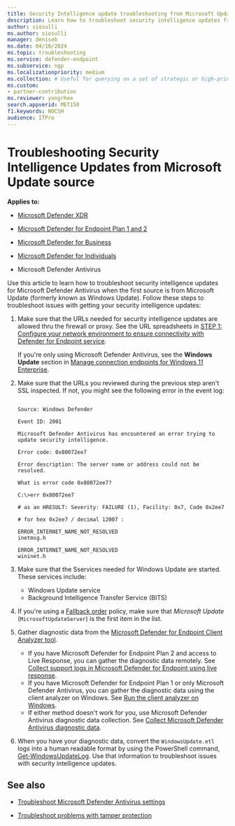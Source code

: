 ```yaml
---
title: Security Intelligence update troubleshooting from Microsoft Update source
description: Learn how to troubleshoot security intelligence updates from your Microsoft Update source.
author: siosulli
ms.author: siosulli
manager: deniseb 
ms.date: 04/10/2024
ms.topic: troubleshooting
ms.service: defender-endpoint
ms.subservice: ngp
ms.localizationpriority: medium 
ms.collection: # Useful for querying on a set of strategic or high-priority content.
ms.custom: 
- partner-contribution
ms.reviewer: yongrhee
search.appverid: MET150
f1.keywords: NOCSH
audience: ITPro
---
```


# Troubleshooting Security Intelligence Updates from Microsoft Update source

**Applies to:**

- [Microsoft Defender XDR](https://go.microsoft.com/fwlink/?linkid=2118804)

- [Microsoft Defender for Endpoint Plan 1 and 2](https://go.microsoft.com/fwlink/p/?linkid=2154037)

- [Microsoft Defender for Business](https://www.microsoft.com/security/business/endpoint-security/microsoft-defender-business)

- [Microsoft Defender for Individuals](https://www.microsoft.com/microsoft-365/microsoft-defender-for-individuals)

- Microsoft Defender Antivirus

Use this article to learn how to troubleshoot security intelligence updates for Microsoft Defender Antivirus when the first source is from Microsoft Update (formerly known as Windows Update). Follow these steps to troubleshoot issues with getting your security intelligence updates:

1. Make sure that the URLs needed for security intelligence updates are allowed thru the firewall or proxy. See the URL spreadsheets in [STEP 1: Configure your network environment to ensure connectivity with Defender for Endpoint service](configure-environment.md).

   If you're only using Microsoft Defender Antivirus, see the **Windows Update** section in [Manage connection endpoints for Windows 11 Enterprise](/windows/privacy/manage-windows-11-endpoints). 

2. Make sure that the URLs you reviewed during the previous step aren't SSL inspected. If not, you might see the following error in the event log:

   ```properties

   Source: Windows Defender
   
   Event ID: 2001 

   Microsoft Defender Antivirus has encountered an error trying to update security intelligence.

   Error code: 0x80072ee7

   Error description: The server name or address could not be resolved.

   What is error code 0x80072ee7?

   C:\>err 0x80072ee7

   # as an HRESULT: Severity: FAILURE (1), Facility: 0x7, Code 0x2ee7

   # for hex 0x2ee7 / decimal 12007 :

   ERROR_INTERNET_NAME_NOT_RESOLVED                              inetmsg.h

   ERROR_INTERNET_NAME_NOT_RESOLVED                              wininet.h

   ```

3. Make sure that the Sservices needed for Windows Update are started. These services include:

   - Windows Update service
   - Background Intelligence Transfer Service (BITS) 

4. If you're using a [Fallback order](/microsoft-365/security/defender-endpoint/manage-protection-updates-microsoft-defender-antivirus) policy, make sure that *Microsoft Update* (`MicrosoftUpdateServer`) is the first item in the list.

5. Gather diagnostic data from the [Microsoft Defender for Endpoint Client Analyzer tool](download-client-analyzer.md). 

   - If you have Microsoft Defender for Endpoint Plan 2 and access to Live Response, you can gather the diagnostic data remotely. See [Collect support logs in Microsoft Defender for Endpoint using live response](troubleshoot-collect-support-log.md).
   - If you have Microsoft Defender for Endpoint Plan 1 or only Microsoft Defender Antivirus, you can gather the diagnostic data using the client analyzer on Windows. See [Run the client analyzer on Windows](run-analyzer-windows.md).
   - If either method doesn't work for you, use Microsoft Defender Antivirus diagnostic data collection. See [Collect Microsoft Defender Antivirus diagnostic data](collect-diagnostic-data.md).

6. When you have your diagnostic data, convert the `WindowsUpdate.etl` logs into a human readable format by using the PowerShell command, [Get-WindowsUpdateLog](/powershell/module/windowsupdate/get-windowsupdatelog?view=windowsserver2022-ps). Use that information to troubleshoot issues with security intelligence updates.

## See also

- [Troubleshoot Microsoft Defender Antivirus settings](troubleshoot-settings.md)

- [Troubleshoot problems with tamper protection](troubleshoot-problems-with-tamper-protection.yml)